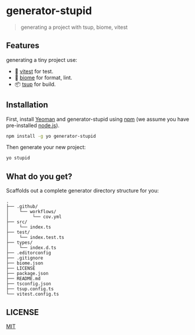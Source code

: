 # generator-stupid

> generating a project with tsup, biome, vitest

## Features

generating a tiny project use:

- 🚀 [vitest](https://vitest.dev/) for test.
- 🦌 [biome](https://biomejs.dev/) for format, lint.
- 📦 [tsup](https://tsup.egoist.dev/) for build.

## Installation

First, install [Yeoman](http://yeoman.io) and generator-stupid using [npm](https://www.npmjs.com/) (we assume you have pre-installed [node.js](https://nodejs.org/)).

```bash
npm install -g yo generator-stupid
```

Then generate your new project:

```bash
yo stupid
```

## What do you get?

Scaffolds out a complete generator directory structure for you:

```text
.
├── .github/
│    └── workflows/
│         └── cov.yml
├── src/
│    └── index.ts
├── test/
│    └── index.test.ts
├── types/
│    └── index.d.ts          
├── .editorconfig
├── .gitignore
├── biome.json
├── LICENSE
├── package.json
├── README.md
├── tsconfig.json
├── tsup.config.ts
└── vitest.config.ts
```

## LICENSE

[MIT](https://github.com/yyz945947732/generator-stupid/blob/master/LICENSE)